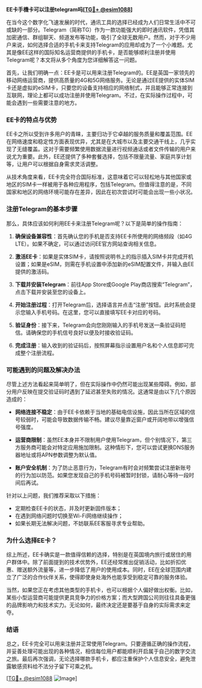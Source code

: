 **EE卡手機卡可以注册telegram吗[[TG💪+ @esim1088](https://t.me/s/esim1088)]**

在当今这个数字化飞速发展的时代，通讯工具的选择已经成为人们日常生活中不可或缺的一部分。Telegram（简称TG）作为一款功能强大的即时通讯软件，凭借其加密通信、群组聊天、频道发布等功能，吸引了全球无数用户。然而，对于不少用户来说，如何选择合适的手机卡来支持Telegram的应用却成为了一个小难题。尤其是像EE这样的国际知名运营商提供的手机卡，是否能够顺利注册并使用Telegram呢？本文将从多个角度为您详细解答这一问题。

首先，让我们明确一点：EE卡是可以用来注册Telegram的。EE是英国一家领先的移动网络运营商，提供高质量的4G和5G网络服务。无论是通过EE提供的实体SIM卡还是虚拟的eSIM卡，只要您的设备支持相应的网络制式，并且能够正常连接到互联网，理论上都可以成功注册并使用Telegram。不过，在实际操作过程中，可能会遇到一些需要注意的地方。

### **EE卡的特点与优势**

EE卡之所以受到许多用户的青睐，主要归功于它卓越的服务质量和覆盖范围。EE在网络速度和稳定性方面表现优异，尤其是在大城市以及主要交通干线上，几乎实现了无缝覆盖。这对于需要频繁使用数据流量进行视频通话或者文件传输的用户来说尤为重要。此外，EE还提供了多种套餐选择，包括不限量流量、家庭共享计划等，让用户可以根据自身需求灵活调整。

从技术角度来看，EE卡完全符合国际标准，这意味着它可以轻松地与其他国家或地区的SIM卡一样被用于各种应用程序，包括Telegram。但值得注意的是，不同国家和地区的网络环境可能存在差异，因此在初次尝试时可能会出现一些小状况。

### **注册Telegram的基本步骤**

那么，具体应该如何利用EE卡来注册Telegram呢？以下是简单的操作指南：

1. **确保设备兼容性**：首先确认您的手机是否支持EE卡所使用的网络频段（如4G LTE）。如果不确定，可以通过访问EE官方网站查询相关信息。
   
2. **激活EE卡**：如果是实体SIM卡，请按照说明书上的指示插入SIM卡并完成开机设置；如果是eSIM，则需在手机设置中添加新的eSIM配置文件，并输入由EE提供的激活码。

3. **下载并安装Telegram**：前往App Store或Google Play商店搜索“Telegram”，点击下载并安装至您的设备上。

4. **开始注册过程**：打开Telegram后，选择语言并点击“注册”按钮。此时系统会提示您输入手机号码。在这里，您可以直接填写EE卡对应的号码。

5. **验证身份**：接下来，Telegram会向您刚刚输入的手机号发送一条验证码短信。请确保您的手机信号良好以便及时接收验证码。

6. **完成注册**：输入收到的验证码后，按照屏幕指示设置用户名和个人信息即可完成整个注册流程。

### **可能遇到的问题及解决办法**

尽管上述方法看起来简单明了，但在实际操作中仍然可能出现某些障碍。例如，部分用户反映在提交验证码时遇到了延迟甚至失败的情况。这通常是由以下几个原因造成的：

- **网络连接不稳定**：由于EE卡依赖于当地的基础电信设施，因此当所在区域的信号较弱时，可能会导致数据传输不畅。建议尽量靠近窗户或开阔地带以增强信号强度。
  
- **运营商限制**：虽然EE本身并不限制用户使用Telegram，但个别情况下，第三方服务商可能会对特定应用施加限制。这种情形下，您可以尝试更换DNS服务器地址或将APN参数调整为默认值。

- **账户安全机制**：为了防止恶意行为，Telegram有时会对频繁尝试注册新账号的行为加以防范。如果您发现自己的手机号码被暂时封锁，请耐心等待一段时间后再试。

针对以上问题，我们推荐采取以下措施：
- 定期检查EE卡的状态，并及时更新固件版本；
- 在遇到网络问题时切换至Wi-Fi网络继续操作；
- 如果长期无法解决问题，不妨联系EE客服寻求专业帮助。

### **为什么选择EE卡？**

综上所述，EE卡确实是一款值得信赖的选择，特别是在英国境内旅行或居住的用户群体中。除了前面提到的技术优势外，EE还经常推出促销活动，比如折扣优惠、赠送额外流量等，进一步降低了用户的使用成本。同时，EE在全球范围内建立了广泛的合作伙伴关系，使得即使身处海外也能享受到稳定可靠的服务体验。

当然，如果您正在考虑其他类型的手机卡，也可以根据个人偏好做出权衡。比如，某些小型运营商可能提供更具竞争力的价格方案；而大型跨国公司则往往具备更强的品牌影响力和技术实力。无论如何，最终决定还是要基于自身的实际需求来定夺。

### **结语**

总之，EE卡完全可以用来注册并正常使用Telegram。只要遵循正确的操作流程，并妥善处理可能出现的各种情况，相信每位用户都能顺利开启属于自己的数字交流之旅。最后再次强调，无论选择哪款手机卡，都应注重保护个人信息安全，避免泄露敏感资料给不法分子留下可乘之机。

[[TG💪+ @esim1088](https://t.me/s/esim1088) ![Image](https://i.postimg.cc/4NQfJmqS/Snipaste-2025-05-13-00-14-12.png)]